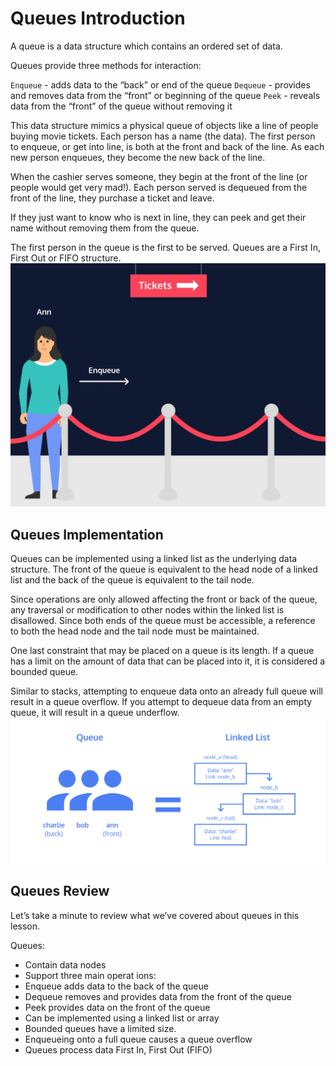 # Queues Introduction

A queue is a data structure which contains an ordered set of data.

Queues provide three methods for interaction:

`Enqueue` - adds data to the “back” or end of the queue
`Dequeue` - provides and removes data from the “front” or beginning of the queue
`Peek` - reveals data from the “front” of the queue without removing it

This data structure mimics a physical queue of objects like a line of people buying movie tickets. Each person has a name (the data). The first person to enqueue, or get into line, is both at the front and back of the line. As each new person enqueues, they become the new back of the line.

When the cashier serves someone, they begin at the front of the line (or people would get very mad!). Each person served is dequeued from the front of the line, they purchase a ticket and leave.

If they just want to know who is next in line, they can peek and get their name without removing them from the queue.

The first person in the queue is the first to be served. Queues are a First In, First Out or FIFO structure.
![movie_line](./mdAssets/movie_line.webp)

## Queues Implementation

Queues can be implemented using a linked list as the underlying data structure. The front of the queue is equivalent to the head node of a linked list and the back of the queue is equivalent to the tail node.

Since operations are only allowed affecting the front or back of the queue, any traversal or modification to other nodes within the linked list is disallowed. Since both ends of the queue must be accessible, a reference to both the head node and the tail node must be maintained.

One last constraint that may be placed on a queue is its length. If a queue has a limit on the amount of data that can be placed into it, it is considered a bounded queue.

Similar to stacks, attempting to enqueue data onto an already full queue will result in a queue overflow. If you attempt to dequeue data from an empty queue, it will result in a queue underflow.
![queue_linked_list](./mdAssets/queue_linked_list.svg)

## Queues Review

Let’s take a minute to review what we’ve covered about queues in this lesson.

Queues:

- Contain data nodes
- Support three main operat ions:
- Enqueue adds data to the back of the queue
- Dequeue removes and provides data from the front of the queue
- Peek provides data on the front of the queue
- Can be implemented using a linked list or array
- Bounded queues have a limited size.
- Enqueueing onto a full queue causes a queue overflow
- Queues process data First In, First Out (FIFO)
